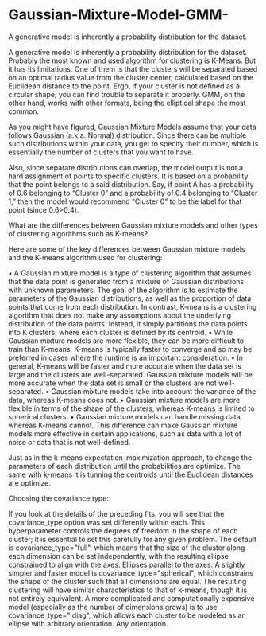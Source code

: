 # Gaussian-Mixture-Model-GMM-
A generative model is inherently a probability distribution for the dataset. 

A generative model is inherently a probability distribution for the dataset. Probably the most known and used algorithm for clustering is K-Means. But it has its limitations. One of them is that the clusters will be separated based on an optimal radius value from the cluster center, calculated based on the Euclidean distance to the point. Ergo, if your cluster is not defined as a circular shape, you can find trouble to separate it properly. GMM, on the other hand, works with other formats, being the elliptical shape the most common.

As you might have figured, Gaussian Mixture Models assume that your data follows Gaussian (a.k.a. Normal) distribution. Since there can be multiple such distributions within your data, you get to specify their number, which is essentially the number of clusters that you want to have.

Also, since separate distributions can overlap, the model output is not a hard assignment of points to specific clusters. It is based on a probability that the point belongs to a said distribution. Say, if point A has a probability of 0.6 belonging to “Cluster 0” and a probability of 0.4 belonging to “Cluster 1,” then the model would recommend “Cluster 0” to be the label for that point (since 0.6>0.4).

What are the differences between Gaussian mixture models and other types of clustering algorithms such as K-means?

Here are some of the key differences between Gaussian mixture models and the K-means algorithm used for clustering:

•	A Gaussian mixture model is a type of clustering algorithm that assumes that the data point is generated from a mixture of Gaussian distributions with unknown parameters. The goal of the algorithm is to estimate the parameters of the Gaussian distributions, as well as the proportion of data points that come from each distribution. In contrast, K-means is a clustering algorithm that does not make any assumptions about the underlying distribution of the data points. Instead, it simply partitions the data points into K clusters, where each cluster is defined by its centroid.
•	While Gaussian mixture models are more flexible, they can be more difficult to train than K-means. K-means is typically faster to converge and so may be preferred in cases where the runtime is an important consideration.
•	In general, K-means will be faster and more accurate when the data set is large and the clusters are well-separated. Gaussian mixture models will be more accurate when the data set is small or the clusters are not well-separated.
•	Gaussian mixture models take into account the variance of the data, whereas K-means does not.
•	Gaussian mixture models are more flexible in terms of the shape of the clusters, whereas K-means is limited to spherical clusters.
•	Gaussian mixture models can handle missing data, whereas K-means cannot. This difference can make Gaussian mixture models more effective in certain applications, such as data with a lot of noise or data that is not well-defined.

Just as in the k-means expectation–maximization approach, to change the parameters of each distribution until the probabilities are optimize. The same with k-means it is tunning the centroids until the Euclidean distances are optimize. 

Choosing the covariance type:

If you look at the details of the preceding fits, you will see that the covariance_type option was set differently within each. This hyperparameter controls the degrees of freedom in the shape of each cluster; it is essential to set this carefully for any given problem. The default is covariance_type="full", which means that the size of the cluster along each dimension can be set independently, with the resulting ellipse constrained to align with the axes. Ellipses parallel to the axes. 
A slightly simpler and faster model is covariance_type="spherical", which constrains the shape of the cluster such that all dimensions are equal. The resulting clustering will have similar characteristics to that of k-means, though it is not entirely equivalent. A more complicated and computationally expensive model (especially as the number of dimensions grows) is to use covariance_type=" diag", which allows each cluster to be modeled as an ellipse with arbitrary orientation. Any orientation. 
